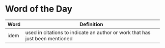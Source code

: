 # Word of the Day

|Word|Definition|
|---|---|
|idem|used in citations to indicate an author or work that has just been mentioned|